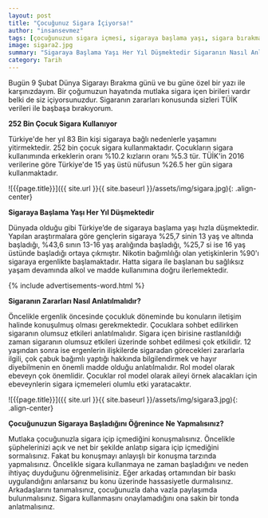 ```yaml
---
layout: post
title: "Çocuğunuz Sigara İçiyorsa!"
author: "insansevmez"
tags: [çocuğunuzun sigara içmesi, sigaraya başlama yaşı, sigara bırakma,toplumsal sorunlar]
image: sigara2.jpg
summary: "Sigaraya Başlama Yaşı Her Yıl Düşmektedir Sigaranın Nasıl Anlatılmalıdır? Çocuğunuzun Sigaraya Başladığını Öğrenince Ne Yapmalısınız?"
category: Tarih
---
```


Bugün 9 Şubat Dünya Sigarayı Bırakma günü ve bu güne özel bir yazı ile karşınızdayım. Bir çoğumuzun hayatında mutlaka sigara içen birileri vardır belki de siz içiyorsunuzdur. Sigaranın zararları konusunda sizleri TÜİK verileri ile başbaşa bırakıyorum.

**252 Bin Çocuk Sigara Kullanıyor**

Türkiye'de her yıl 83 Bin kişi sigaraya bağlı nedenlerle yaşamını yitirmektedir. 252 bin çocuk sigara kullanmaktadır. Çocukların sigara kullanımında erkeklerin oranı %10.2 kızların oranı %5.3 tür. TÜİK'in 2016 verilerine göre Türkiye'de 15 yaş üstü nüfusun %26.5 her gün sigara kullanmaktadır.

![{{page.title}}]({{ site.url }}{{ site.baseurl }}/assets/img/sigara.jpg){: .align-center}

**Sigaraya Başlama Yaşı Her Yıl Düşmektedir**

Dünyada olduğu gibi Türkiye’de de sigaraya başlama yaşı hızla düşmektedir. Yapılan araştırmalara göre gençlerin sigaraya %25,7 sinin 13 yaş ve altında başladığı, %43,6 sının 13-16 yaş aralığında başladığı, %25,7 si ise 16 yaş üstünde başladığı ortaya çıkmıştır. Nikotin bağımlılığı olan yetişkinlerin %90'ı sigaraya ergenlikte başlamaktadır. Hatta sigara ile başlanan bu sağlıksız yaşam devamında alkol ve madde kullanımına doğru ilerlemektedir.

{% include advertisements-word.html %}

**Sigaranın Zararları Nasıl Anlatılmalıdır?**

Öncelikle ergenlik öncesinde çocukluk döneminde bu konuların iletişim halinde konuşulmuş olması gerekmektedir. Çocuklara sohbet edilirken sigaranın olumsuz etkileri anlatılmalıdır. Sigara içen birisine rastlanıldığı zaman sigaranın olumsuz etkileri üzerinde sohbet edilmesi çok etkilidir. 12 yaşından sonra ise ergenlerin ilişkilerde sigaradan görecekleri zararlarla ilgili, çok çabuk bağımlı yaptığı hakkında bilgilendirmek ve hayır diyebilmenin en önemli madde olduğu anlatılmalıdır. Rol model olarak ebeveyn çok önemlidir. Çocuklar rol model olarak aileyi örnek alacakları için ebeveynlerin sigara içmemeleri olumlu etki yaratacaktır.

![{{page.title}}]({{ site.url }}{{ site.baseurl }}/assets/img/sigara3.jpg){: .align-center}

**Çocuğunuzun Sigaraya Başladığını Öğrenince Ne Yapmalısınız?**

Mutlaka çocuğunuzla sigara içip içmediğini konuşmalısınız. Öncelikle şüphelerinizi açık ve net bir şekilde anlatıp sigara içip içmediğini sormalısınız. Fakat bu konuşmayı anlayışlı bir konuşma tarzında yapmalısınız. Öncelikle sigara kullanmaya ne zaman başladığını ve neden ihtiyaç duyduğunu öğrenmelisiniz. Eğer arkadaş ortamından bir baskı uygulandığını anlarsanız bu konu üzerinde hassasiyetle durmalısınız. Arkadaşlarını tanımalısınız, çocuğunuzla daha vazla paylaşımda bulunmalısınız. Sigara kullanmasını onaylamadığını ona sakin bir tonda anlatmalısınız.

